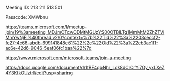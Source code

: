 
Meeting ID: 213 211 513 501 

Passcode: XMWbnu 



https://teams.microsoft.com/l/meetup-join/19%3ameeting_MDJmOTcwODMtMGUzYS00OTBlLTg1MmMtM2ZhZTViMmYwNjFl%40thread.v2/0?context=%7b%22Tid%22%3a%2203ceccf2-fe27-4c66-abdb-699141848e61%22%2c%22Oid%22%3a%22eb3ac1f1-ac6e-42d6-9046-5eaf06fc1baa%22%7d


https://www.microsoft.com/microsoft-teams/join-a-meeting

https://docs.google.com/document/d/1tBF4qbNhr_Ldk8dCrCrYi7Gy_yxLXeZ4Y3KfkOUztrI/edit?usp=sharing

